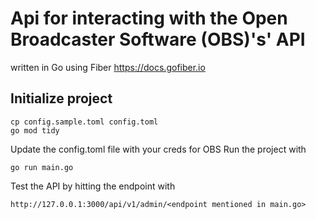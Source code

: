 # Api for interacting with the Open Broadcaster Software (OBS)'s' API
written in Go using Fiber
https://docs.gofiber.io

## Initialize project
```
cp config.sample.toml config.toml
go mod tidy

```
Update the config.toml file with your creds for OBS 
Run the project with

```
go run main.go

```
Test the API by hitting the endpoint with

```
http://127.0.0.1:3000/api/v1/admin/<endpoint mentioned in main.go>

```
